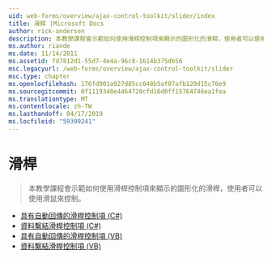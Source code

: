 ```yaml
---
uid: web-forms/overview/ajax-control-toolkit/slider/index
title: 滑桿 |Microsoft Docs
author: rick-anderson
description: 本教學課程會示範如何使用滑桿控制項來顯示的圖形化的滑桿，使用者可以使用滑鼠來控制。
ms.author: riande
ms.date: 11/14/2011
ms.assetid: fd7812d1-55d7-4e4a-96c8-1614b375db56
msc.legacyurl: /web-forms/overview/ajax-control-toolkit/slider
msc.type: chapter
ms.openlocfilehash: 176fd901a927d85cc048b5af07afb120d15c70e9
ms.sourcegitcommit: 0f1119340e4464720cfd16d0ff15764746ea1fea
ms.translationtype: MT
ms.contentlocale: zh-TW
ms.lasthandoff: 04/17/2019
ms.locfileid: "59399241"
---
```

# <a name="slider"></a>滑桿

> 本教學課程會示範如何使用滑桿控制項來顯示的圖形化的滑桿，使用者可以使用滑鼠來控制。


- [具有自動回傳的滑桿控制項 (C#)](using-the-slider-control-with-auto-postback-cs.md)
- [資料繫結滑桿控制項 (C#)](databinding-the-slider-control-cs.md)
- [具有自動回傳的滑桿控制項 (VB)](using-the-slider-control-with-auto-postback-vb.md)
- [資料繫結滑桿控制項 (VB)](databinding-the-slider-control-vb.md)
